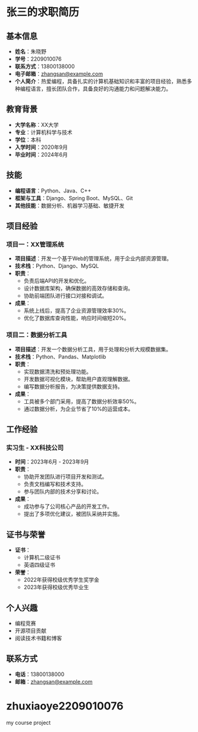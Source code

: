 # 张三的求职简历

## 基本信息

- **姓名**：朱晓野
- **学号**：2209010076
- **联系方式**：13800138000
- **电子邮箱**：zhangsan@example.com
- **个人简介**：热爱编程，具备扎实的计算机基础知识和丰富的项目经验，熟悉多种编程语言，擅长团队合作，具备良好的沟通能力和问题解决能力。

## 教育背景

- **大学名称**：XX大学
- **专业**：计算机科学与技术
- **学位**：本科
- **入学时间**：2020年9月
- **毕业时间**：2024年6月

## 技能

- **编程语言**：Python、Java、C++
- **框架与工具**：Django、Spring Boot、MySQL、Git
- **其他技能**：数据分析、机器学习基础、敏捷开发

## 项目经验

### 项目一：XX管理系统
- **项目描述**：开发一个基于Web的管理系统，用于企业内部资源管理。
- **技术栈**：Python、Django、MySQL
- **职责**：
  - 负责后端API的开发和优化。
  - 设计数据库架构，确保数据的高效存储和查询。
  - 协助前端团队进行接口对接和调试。
- **成果**：
  - 系统上线后，提高了企业资源管理效率30%。
  - 优化了数据库查询性能，响应时间缩短20%。

### 项目二：数据分析工具
- **项目描述**：开发一个数据分析工具，用于处理和分析大规模数据集。
- **技术栈**：Python、Pandas、Matplotlib
- **职责**：
  - 实现数据清洗和预处理功能。
  - 开发数据可视化模块，帮助用户直观理解数据。
  - 编写数据分析报告，为决策提供数据支持。
- **成果**：
  - 工具被多个部门采用，提高了数据分析效率50%。
  - 通过数据分析，为企业节省了10%的运营成本。

## 工作经验

### 实习生 - XX科技公司
- **时间**：2023年6月 - 2023年9月
- **职责**：
  - 协助开发团队进行项目开发和测试。
  - 负责文档编写和技术支持。
  - 参与团队内部的技术分享和讨论。
- **成果**：
  - 成功参与了公司核心产品的开发工作。
  - 提出了多项优化建议，被团队采纳并实施。

## 证书与荣誉

- **证书**：
  - 计算机二级证书
  - 英语四级证书
- **荣誉**：
  - 2022年获得校级优秀学生奖学金
  - 2023年获得校级优秀毕业生

## 个人兴趣

- 编程竞赛
- 开源项目贡献
- 阅读技术书籍和博客

## 联系方式

- **电话**：13800138000
- **邮箱**：zhangsan@example.com
# zhuxiaoye2209010076
my course project
